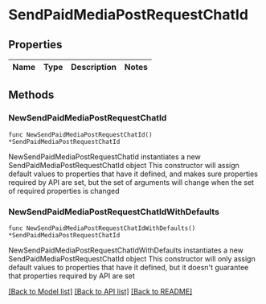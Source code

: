 # SendPaidMediaPostRequestChatId

## Properties

Name | Type | Description | Notes
------------ | ------------- | ------------- | -------------

## Methods

### NewSendPaidMediaPostRequestChatId

`func NewSendPaidMediaPostRequestChatId() *SendPaidMediaPostRequestChatId`

NewSendPaidMediaPostRequestChatId instantiates a new SendPaidMediaPostRequestChatId object
This constructor will assign default values to properties that have it defined,
and makes sure properties required by API are set, but the set of arguments
will change when the set of required properties is changed

### NewSendPaidMediaPostRequestChatIdWithDefaults

`func NewSendPaidMediaPostRequestChatIdWithDefaults() *SendPaidMediaPostRequestChatId`

NewSendPaidMediaPostRequestChatIdWithDefaults instantiates a new SendPaidMediaPostRequestChatId object
This constructor will only assign default values to properties that have it defined,
but it doesn't guarantee that properties required by API are set


[[Back to Model list]](../README.md#documentation-for-models) [[Back to API list]](../README.md#documentation-for-api-endpoints) [[Back to README]](../README.md)


